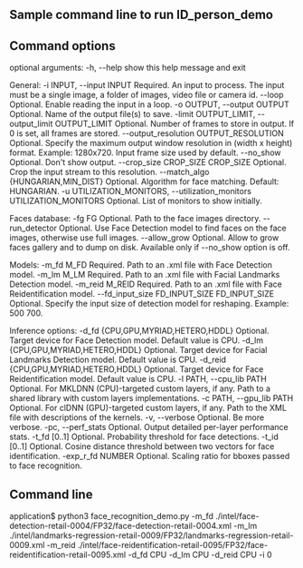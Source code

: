 Sample command line to run ID_person_demo
--------------

## Command options

optional arguments:
  -h, --help            show this help message and exit

General:
  -i INPUT, --input INPUT
                        Required. An input to process. The input must be a single image, a folder of images, video file or camera id.
  --loop                Optional. Enable reading the input in a loop.
  -o OUTPUT, --output OUTPUT
                        Optional. Name of the output file(s) to save.
  -limit OUTPUT_LIMIT, --output_limit OUTPUT_LIMIT
                        Optional. Number of frames to store in output. If 0 is set, all frames are stored.
  --output_resolution OUTPUT_RESOLUTION
                        Optional. Specify the maximum output window resolution in (width x height) format. Example: 1280x720. Input frame size used by default.
  --no_show             Optional. Don't show output.
  --crop_size CROP_SIZE CROP_SIZE
                        Optional. Crop the input stream to this resolution.
  --match_algo {HUNGARIAN,MIN_DIST}
                        Optional. Algorithm for face matching. Default: HUNGARIAN.
  -u UTILIZATION_MONITORS, --utilization_monitors UTILIZATION_MONITORS
                        Optional. List of monitors to show initially.

Faces database:
  -fg FG                Optional. Path to the face images directory.
  --run_detector        Optional. Use Face Detection model to find faces on the face images, otherwise use full images.
  --allow_grow          Optional. Allow to grow faces gallery and to dump on disk. Available only if --no_show option is off.

Models:
  -m_fd M_FD            Required. Path to an .xml file with Face Detection model.
  -m_lm M_LM            Required. Path to an .xml file with Facial Landmarks Detection model.
  -m_reid M_REID        Required. Path to an .xml file with Face Reidentification model.
  --fd_input_size FD_INPUT_SIZE FD_INPUT_SIZE
                        Optional. Specify the input size of detection model for reshaping. Example: 500 700.

Inference options:
  -d_fd {CPU,GPU,MYRIAD,HETERO,HDDL}
                        Optional. Target device for Face Detection model. Default value is CPU.
  -d_lm {CPU,GPU,MYRIAD,HETERO,HDDL}
                        Optional. Target device for Facial Landmarks Detection model. Default value is CPU.
  -d_reid {CPU,GPU,MYRIAD,HETERO,HDDL}
                        Optional. Target device for Face Reidentification model. Default value is CPU.
  -l PATH, --cpu_lib PATH
                        Optional. For MKLDNN (CPU)-targeted custom layers, if any. Path to a shared library with custom layers implementations.
  -c PATH, --gpu_lib PATH
                        Optional. For clDNN (GPU)-targeted custom layers, if any. Path to the XML file with descriptions of the kernels.
  -v, --verbose         Optional. Be more verbose.
  -pc, --perf_stats     Optional. Output detailed per-layer performance stats.
  -t_fd [0..1]          Optional. Probability threshold for face detections.
  -t_id [0..1]          Optional. Cosine distance threshold between two vectors for face identification.
  -exp_r_fd NUMBER      Optional. Scaling ratio for bboxes passed to face recognition.



## Command line
application$ python3 face_recognition_demo.py -m_fd ./intel/face-detection-retail-0004/FP32/face-detection-retail-0004.xml -m_lm ./intel/landmarks-regression-retail-0009/FP32/landmarks-regression-retail-0009.xml -m_reid ./intel/face-reidentification-retail-0095/FP32/face-reidentification-retail-0095.xml -d_fd CPU -d_lm CPU -d_reid CPU -i 0 


